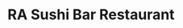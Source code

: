 ---
layout: place
title: RA Sushi Bar Restaurant
permalink: /arizona/scottsdale/ra-sushi-bar-restaurant.html
stateAbbr: AZ
stateName: Arizona
cityName: Scottsdale
seo:
  type: restaurant
  links: null
place_id: ChIJ3-SHecALK4cRss2rrDHpdwU
photos:
  - name: >-
      places/ChIJ3-SHecALK4cRss2rrDHpdwU/photos/AeeoHcJbibL-vyDTPrfLp0XmyyUUkZCIWTkjnYtshMM5kYJlqlxIn8169mdmAvPdqLYgy2ObLWbG_VYP1CgiPFT7CkBzg-yjLxRjjyKMjtcG3uRYFOxhTVUO-hl42cO2N-ESHPZuAi7QF4TAvC6LFD1cyuv5o4zC4fxWB3E1uhJ5KAmMuIuDNeD5XDztZYeqVQMM_uRsxii3lVRPXJfWKI57A1BzKINWsUkebJm4zNj4go73ZwPgtX4AeHDCUIS_wXh0WTd3gOZx5bl2tiPvFjnCIPcytB6wJHlrDQLh6u4xbH6Ujg
    widthPx: 3008
    heightPx: 2000
    authorAttributions:
      - displayName: RA Sushi Bar Restaurant
        uri: https://maps.google.com/maps/contrib/104606349921789790552
        photoUri: >-
          https://lh3.googleusercontent.com/a-/ALV-UjUi_pDQfqwIbbq-LAHZK585p9V5qq6gtOK780TrbXfG7ai2RqNU=s100-p-k-no-mo
    flagContentUri: >-
      https://www.google.com/local/imagery/report/?cb_client=maps_api_places.places_api&image_key=!1e10!2sAF1QipNV-whiyBj134p1jPYFi8fEMfe_LIcXwtvZEBYJ&hl=en-US
    googleMapsUri: >-
      https://www.google.com/maps/place//data=!3m4!1e2!3m2!1sAF1QipNV-whiyBj134p1jPYFi8fEMfe_LIcXwtvZEBYJ!2e10!4m2!3m1!1s0x872b0bc07987e4df:0x577e931acabcdb2
  - name: >-
      places/ChIJ3-SHecALK4cRss2rrDHpdwU/photos/AeeoHcKCvQwqUMXhDColyivhanTmrGbCiv8D6W6bvihGXTiv2A1EFrYjul0Ruv2TT0i6ex1PwLcrmy4d08_kUUwjPkiRqh1Qe_AU4AJlDEUHJ1eW5eaoDuSuRDbD6_1qB8V22IVUAX9CrsfduA7N1xlDRX6eX1ndcnnZm-tfgAQkZdWSyPL9E5SI7exjHOPXrQhONfokpdaSbVkcFZF2cZJgEw8VWd6K6jYKC56_KGqh6HMkiAwDeeBkBkiD-1woi8uNw2qTPtnEzVorqig7nS-Xi24NGOgSa04FvmQGL7GXdzIuHg
    widthPx: 2560
    heightPx: 1440
    authorAttributions:
      - displayName: RA Sushi Bar Restaurant
        uri: https://maps.google.com/maps/contrib/104606349921789790552
        photoUri: >-
          https://lh3.googleusercontent.com/a-/ALV-UjUi_pDQfqwIbbq-LAHZK585p9V5qq6gtOK780TrbXfG7ai2RqNU=s100-p-k-no-mo
    flagContentUri: >-
      https://www.google.com/local/imagery/report/?cb_client=maps_api_places.places_api&image_key=!1e10!2sAF1QipOluY5G5Vz_u6yEO5eiD-JVqW5uB5eAMl3ux8oc&hl=en-US
    googleMapsUri: >-
      https://www.google.com/maps/place//data=!3m4!1e2!3m2!1sAF1QipOluY5G5Vz_u6yEO5eiD-JVqW5uB5eAMl3ux8oc!2e10!4m2!3m1!1s0x872b0bc07987e4df:0x577e931acabcdb2
  - name: >-
      places/ChIJ3-SHecALK4cRss2rrDHpdwU/photos/AeeoHcKFp-uVPPe2F-dj3SAFcqOJ-fW3jARjC0CSiA2L7ZlekPUDI1uEg_NIUfxQCijlsKg1iyRr8wMM9mGptIGds-oOWZb36H6iYnkXb5r7Pj5oikskFZn-uObAV7Nybz6SRIlK3ToA4G6hoomj_iq9bknmxS_YRocRZoATbYTXNrTyXiLh-WtpxwJdYfdgRYoSU4QMe9X_W9cRWjmr3qhKsVMeRpTp5QHrSAp36420t-GsEuptQyfqYOjwygupxI16-r9G8V68bvnJNlCzQuCZ4sq3Y3raSDqh3xyI4Vhd2w4vn3QK7WluTzX2rr_VW-xWQIXqtAuAl--lRZXnIPoFo8IX0YcoXNJMmWyNQ_EArWM2xSQOJ2oD83nxam9KaNOkXZJcDGidwuyXELGdg0HuWSD2nhkPBJ8hLTmCbNsxbrjJQL0
    widthPx: 3987
    heightPx: 2169
    authorAttributions:
      - displayName: Angela Bingaman
        uri: https://maps.google.com/maps/contrib/106203840603961089601
        photoUri: >-
          https://lh3.googleusercontent.com/a-/ALV-UjXqoev4YKlg-epK6lVojcFOlcpJJr6ai-N_hdVB-8OdgMkwTTOe=s100-p-k-no-mo
    flagContentUri: >-
      https://www.google.com/local/imagery/report/?cb_client=maps_api_places.places_api&image_key=!1e10!2sCIHM0ogKEICAgID2jIXLygE&hl=en-US
    googleMapsUri: >-
      https://www.google.com/maps/place//data=!3m4!1e2!3m2!1sCIHM0ogKEICAgID2jIXLygE!2e10!4m2!3m1!1s0x872b0bc07987e4df:0x577e931acabcdb2
  - name: >-
      places/ChIJ3-SHecALK4cRss2rrDHpdwU/photos/AeeoHcKS7wSZ1TdMVrA1qHzcXgy3dDsXbd3friai1zK_ftq_6UETwJrOrNgoITidMXRWxzK_8VfEWUJEqt3QsLTe3SM0pFxmp8mgUwB5aYuaBWeuSty_8bN_jlkpBJHq2DK3EykbGaP7xkoZHHY9Gl4nSXAL1um32rxYL6X0unB4deB07sJgL_95LWolkTubLkaOHZywfXVc9XTejBEtbF-JI2i1DhJ4hHkdvv9rKEMXjcUOyX_cKrsyJ8kIYnVupeHqvuCUrf5qqDCU9u1xRs47Ts3M_KMzRDfjt56V7_cm3ykbtP6hih3PbzM9LXQj21diBLOyFj7leV6OUWT7WrejscT4e667A6bf9-ETlBqeO9asNsm7ox_6nK5zU_gPyFqL28DJlfTr0CYA5U6ywJ3enb2g_2vIlDv-D87yH5d_pwkk2vKX
    widthPx: 3024
    heightPx: 4032
    authorAttributions:
      - displayName: Escritora. MÓNICA SALMÓN
        uri: https://maps.google.com/maps/contrib/116681224134826075781
        photoUri: >-
          https://lh3.googleusercontent.com/a-/ALV-UjVevAmHIwux7Jw6jxnpGJc82ycp48IEN53MIaVKW4gr-bKxVY7zXw=s100-p-k-no-mo
    flagContentUri: >-
      https://www.google.com/local/imagery/report/?cb_client=maps_api_places.places_api&image_key=!1e10!2sCIHM0ogKEICAgIDnrrmp_wE&hl=en-US
    googleMapsUri: >-
      https://www.google.com/maps/place//data=!3m4!1e2!3m2!1sCIHM0ogKEICAgIDnrrmp_wE!2e10!4m2!3m1!1s0x872b0bc07987e4df:0x577e931acabcdb2
  - name: >-
      places/ChIJ3-SHecALK4cRss2rrDHpdwU/photos/AeeoHcLEevunAFIGFpZ8MBgdAWxs2msnpTBI9mYHYdCESImDZlFWeDxCXDDQ3YCgvnV7VmUWcm-PDvLQlJCyn0qyufzI1vdKlI_9tzMGlhqNm8475e101d0tDNnV5EfgPs4wlIsWdY4s1yLclmJ6dcZDWKNkybmsxZMqAWIjs1b1PabhNJ6TyE39S3ulg7ZQ1MTX46QShaMyX0hVYVGAbJ3zLxOJfuCuML2pWTDQhoCoxFOS6sfOscd5nFtpmfyqJ1PHO1nIj5QSKQWs1cLvwmZ2ek4wxx17uFaYIIcke1oUp9noXhzhTaI4u-sa2S0gI0VYrmI6VE1BQCeqhFSoEkvArA2wOHcpPJmsc_jw8xuge4UBhIDWAoddscpkvLYuIkKYSjJqIFbFhc7sSrcvYn9sYOR-N8hvuPCo7-A_8voJNhoGww
    widthPx: 3600
    heightPx: 4800
    authorAttributions:
      - displayName: Stefani Hathaway
        uri: https://maps.google.com/maps/contrib/111411933605090826209
        photoUri: >-
          https://lh3.googleusercontent.com/a-/ALV-UjWQDoBP7o41Uo8aBgsEc1ryEAhu6QctqHM9xJdCC7LPUWxQmBSjVw=s100-p-k-no-mo
    flagContentUri: >-
      https://www.google.com/local/imagery/report/?cb_client=maps_api_places.places_api&image_key=!1e10!2sCIHM0ogKEICAgIC_14a6Eg&hl=en-US
    googleMapsUri: >-
      https://www.google.com/maps/place//data=!3m4!1e2!3m2!1sCIHM0ogKEICAgIC_14a6Eg!2e10!4m2!3m1!1s0x872b0bc07987e4df:0x577e931acabcdb2
  - name: >-
      places/ChIJ3-SHecALK4cRss2rrDHpdwU/photos/AeeoHcL3v2efyhGFc-xJTHxk5HHmM9Oxe9iDLpacPzfx1xSQkwQBm4UGtC9Kjh8-SdYFZSGGrd32Oi60WSlE8vFXWxwAhpBRzOqIF_iJ--fXHE6sgTE7KVZcgDsxXBCU_UmRKbfrmoBBhkgfZP1bK4525IodY8dHyBLjHsx2sNoaeqqaHcDeYL3vmjqm0GON69l42jQnEH49qseBqZIVbesSWsfC-sx5tnCBV4DwSd7r-TeAJCCZctvtAKrJQ2hoCDLHEur5ntPKSx-WM21Qf6HG4P5N3eGm9MqfuK5eJ9pyqIGfYOj5SQBF4Qq3GyklCnC-Q3HP6jC9Z_EbhlUVIQ8fSBRGz7qyX--2PoCrBOj72-lnr-6fJNYFlgMPVQ-dKRIUWO1fX0OBr3P19rIWWsovhIjHMFdoBsHhXJC0T1E79MaP3lm_vxDqB1ScqHrsSA
    widthPx: 3072
    heightPx: 4080
    authorAttributions:
      - displayName: Nick Protz
        uri: https://maps.google.com/maps/contrib/111887739710707820969
        photoUri: >-
          https://lh3.googleusercontent.com/a-/ALV-UjW2MLS4DNE-QxE9OHUOelGbkexziRDmzX_ZR5twQq8VDv03N4lQYA=s100-p-k-no-mo
    flagContentUri: >-
      https://www.google.com/local/imagery/report/?cb_client=maps_api_places.places_api&image_key=!1e10!2sCIABIhAA3jU3PSXmXGe4dOMABGlN&hl=en-US
    googleMapsUri: >-
      https://www.google.com/maps/place//data=!3m4!1e2!3m2!1sCIABIhAA3jU3PSXmXGe4dOMABGlN!2e10!4m2!3m1!1s0x872b0bc07987e4df:0x577e931acabcdb2
  - name: >-
      places/ChIJ3-SHecALK4cRss2rrDHpdwU/photos/AeeoHcKelGBxyQgiQUNRP-9mM5jFwuRHij0QYcVP8Uwh5IwKrGyQDAc1Chr_ifNS8x6vCJSWIM9wV3yVVmeO2jpGoxYsGggsFAMCkRVF0ZCh5C1lPFub8hXfqwRsxeYvP_bDeeLxBTgN8kG5cshAlcJZPkV-H_0J4c9rCVrsYKDTqGqiG5zWYPOqJUOMsOh8g6q9uwzKXZGUJy6k1QjLTyDiwMtwYGYqwsW95bE4TEfFB974fFBvBpWQq5tl4f4Ptp7C2ICYTRmQPZkyaHBxDz6aPvfGnt7QQ2CXu-62NEp38MzkTB_JJemnEjOuhRNBha3oKS54dkmjXaH4mDiQTvvd7cK4nDZUDRlDsHc6b_xLLOguL6r8-oJoSON1XWKGdCRL67ZVkecf5tr454C6ibJG-65KNl2zLCZXBnTw2CTCf_3fug
    widthPx: 2749
    heightPx: 2496
    authorAttributions:
      - displayName: Dana Rae
        uri: https://maps.google.com/maps/contrib/116929597839244793300
        photoUri: >-
          https://lh3.googleusercontent.com/a-/ALV-UjVqh6RZ3dBLwVu-twPR9TK_MZW-RjsVhfIzzfDSEONuE74pe6MYsw=s100-p-k-no-mo
    flagContentUri: >-
      https://www.google.com/local/imagery/report/?cb_client=maps_api_places.places_api&image_key=!1e10!2sCIHM0ogKEICAgICBl_Czaw&hl=en-US
    googleMapsUri: >-
      https://www.google.com/maps/place//data=!3m4!1e2!3m2!1sCIHM0ogKEICAgICBl_Czaw!2e10!4m2!3m1!1s0x872b0bc07987e4df:0x577e931acabcdb2
  - name: >-
      places/ChIJ3-SHecALK4cRss2rrDHpdwU/photos/AeeoHcI1bO8h8JB1BsLzKMJlk22svnnOrgMI2RqOGhEMd6RO4E57KaVTKR-L-WbovsTd7PAiExKS1BoMm0k3GKf7mj7-0H-riN-qLFtI-T5wsjpJpLhbqZMBXZzQHbp3yLdcvToOh3A1smDJDrDguNQAL63w7ZBphEMGdmF3gCX_cbRzdL3dkA1-oSNbT__t9ui8oo5GOnn0CLZ9MZlON2HnpD9-iNtLShCsiorsQIjvRSeIzDjYAJoihLlQ0RJNy117ET7ejpT_g_UBN4n-ljoFe2rNocN7Reu0LDPXHzpc0_RiIA
    widthPx: 1080
    heightPx: 1350
    authorAttributions:
      - displayName: RA Sushi Bar Restaurant
        uri: https://maps.google.com/maps/contrib/104606349921789790552
        photoUri: >-
          https://lh3.googleusercontent.com/a-/ALV-UjUi_pDQfqwIbbq-LAHZK585p9V5qq6gtOK780TrbXfG7ai2RqNU=s100-p-k-no-mo
    flagContentUri: >-
      https://www.google.com/local/imagery/report/?cb_client=maps_api_places.places_api&image_key=!1e10!2sAF1QipOWyEnElilMwhOe7qtPOZem1F0euVvsUKYs5XQS&hl=en-US
    googleMapsUri: >-
      https://www.google.com/maps/place//data=!3m4!1e2!3m2!1sAF1QipOWyEnElilMwhOe7qtPOZem1F0euVvsUKYs5XQS!2e10!4m2!3m1!1s0x872b0bc07987e4df:0x577e931acabcdb2
  - name: >-
      places/ChIJ3-SHecALK4cRss2rrDHpdwU/photos/AeeoHcLXzVoH66YVu3rCSdqBFiMD2RTrDjwWEWpoIJXJDApwwOFk1nbHgQVVJPnG5zmmj6_IDeVm3c3Z5fbX8AIIocN2kHv9O9c3noSXefmeegfnfw_Hhn1mTQNwvaHhMDI9xiY-2FBlH7rFPEBU7MS9vky5U02doiZmR7SV_k6UA-MhlrKv221KlGHjdTAtCbL_b1N4cEyf_6QlbKjxCk7Rq7KHICTGRx12qZgeIfhXrVpn5ypo6V8ydST_miOnD1qAtco244OPm9TI_TGNwKJvT3H0DX6779vk8RI5k6Tl818WLjN6szye7RlE2QTyfFOt5RPFJ5YHAyMnZL3Na1aq3Ve8yIuC7qIbfTxJkjYzoiswF7berHwV6iYlOBiMYSZ6AnFzn0mcAgnM4zeLWoV7B5l7ZMBc0UkHvLoPZTjI6Qz7Nr5b
    widthPx: 3000
    heightPx: 4000
    authorAttributions:
      - displayName: Ub2bsoB 1
        uri: https://maps.google.com/maps/contrib/105179076691066741310
        photoUri: >-
          https://lh3.googleusercontent.com/a-/ALV-UjWyvbgf1x38isDh2voSq2L-Ed6NBBBoTGVd-afRVmGYwgz8yvMHpg=s100-p-k-no-mo
    flagContentUri: >-
      https://www.google.com/local/imagery/report/?cb_client=maps_api_places.places_api&image_key=!1e10!2sCIHM0ogKEICAgICxiuWD-wE&hl=en-US
    googleMapsUri: >-
      https://www.google.com/maps/place//data=!3m4!1e2!3m2!1sCIHM0ogKEICAgICxiuWD-wE!2e10!4m2!3m1!1s0x872b0bc07987e4df:0x577e931acabcdb2
  - name: >-
      places/ChIJ3-SHecALK4cRss2rrDHpdwU/photos/AeeoHcKDsSVSGvFrzmTpDqEKCDGys-j_M9Fh27ce8CkUBU1kUr-bxjiiCgSdUE7ceTNwQ2gHvgQEDGGVhbRlSfLwdNBz0CzzObiH4hU29sBHUHgWvl7yQoYDnbB6s-gzJfnnGFh_jcg-YUTlJn9kDKKn64xPp8t3jhERVnQvd8BJnnedOrG8sNHm2QX5iyyJuWZVi-8XJz5sMCIQdyM6cCIiulWJOVtc77zKJoKBZf7pPU3NVBO6PHYUOAo8MsMZxm17bsyL1-EHuZge3iJlYQ5B-kHBXb34NDN5fJb8teTEihofE5QLxjRf9oDLGtt-8WRYbY6g1kaUqwXYi3pq0ZKSXeu6dk4pjgd-zBT2XVRAaubgOWhIqzwsLt82WpXYtoPwPbv7SbyW1sfsl2vWQo4NBQtGLrxOQoTSsxSJ6h573wrkYqtg
    widthPx: 4032
    heightPx: 2268
    authorAttributions:
      - displayName: Kyle Johnson
        uri: https://maps.google.com/maps/contrib/113200679220104667878
        photoUri: >-
          https://lh3.googleusercontent.com/a-/ALV-UjXvuiQ4U2dpDSZiQ7ceckYz7UQK4h9-4hBx3XXXlrr-BIe1CoO83A=s100-p-k-no-mo
    flagContentUri: >-
      https://www.google.com/local/imagery/report/?cb_client=maps_api_places.places_api&image_key=!1e10!2sCIHM0ogKEICAgIDZ0aC1wwE&hl=en-US
    googleMapsUri: >-
      https://www.google.com/maps/place//data=!3m4!1e2!3m2!1sCIHM0ogKEICAgIDZ0aC1wwE!2e10!4m2!3m1!1s0x872b0bc07987e4df:0x577e931acabcdb2
address: 3815 N Scottsdale Rd, Scottsdale, AZ 85251, USA
street: 3815 N Scottsdale Rd
city: Scottsdale
state: AZ
zip: '85251'
country: USA
neighborhood: South Scottsdale
latitude: '33.492007'
longitude: '-111.925886'
accessibility_options:
  wheelchairAccessibleParking: true
  wheelchairAccessibleEntrance: true
  wheelchairAccessibleRestroom: true
  wheelchairAccessibleSeating: true
business_status: OPERATIONAL
name: RA Sushi Bar Restaurant
google_maps_links:
  directionsUri: >-
    https://www.google.com/maps/dir//''/data=!4m7!4m6!1m1!4e2!1m2!1m1!1s0x872b0bc07987e4df:0x577e931acabcdb2!3e0
  placeUri: https://maps.google.com/?cid=394039891977817522
  writeAReviewUri: >-
    https://www.google.com/maps/place//data=!4m3!3m2!1s0x872b0bc07987e4df:0x577e931acabcdb2!12e1
  reviewsUri: >-
    https://www.google.com/maps/place//data=!4m4!3m3!1s0x872b0bc07987e4df:0x577e931acabcdb2!9m1!1b1
  photosUri: >-
    https://www.google.com/maps/place//data=!4m3!3m2!1s0x872b0bc07987e4df:0x577e931acabcdb2!10e5
primary_type: Sushi Restaurant
opening_hours:
  regular: null
  current: null
secondary_opening_hours:
  regular:
    weekdayDescriptions: null
    type: null
  current:
    weekdayDescriptions: null
    type: null
phone: null
price_level: null
price_range: null
rating: null
rating_count: 0
website: null
description: >-
  Discover RA Sushi Bar Restaurant in Scottsdale, Arizona$$$Nestled in the
  vibrant city of Scottsdale, Arizona, RA Sushi Bar Restaurant stands out as a
  popular spot for fresh sushi and creative Japanese cuisine. This lively eatery
  features inventive cocktails and signature rolls that blend traditional
  flavors with modern twists, making it a go-to choice for those seeking
  top-rated sushi experiences in the area. With its welcoming atmosphere and
  regular happy hours, it's an ideal destination for casual dinners or group
  outings, enhanced by accessible features like wheelchair-friendly parking and
  entrances. Whether you're exploring sushi restaurants near you or looking for
  Japanese places that offer a fun vibe, this location delivers a memorable
  dining experience that combines quality ingredients with a energetic setting.
generative_summary: >-
  Discover RA Sushi Bar Restaurant in Scottsdale, Arizona$$$Nestled in the
  vibrant city of Scottsdale, Arizona, RA Sushi Bar Restaurant stands out as a
  popular spot for fresh sushi and creative Japanese cuisine. This lively eatery
  features inventive cocktails and signature rolls that blend traditional
  flavors with modern twists, making it a go-to choice for those seeking
  top-rated sushi experiences in the area. With its welcoming atmosphere and
  regular happy hours, it's an ideal destination for casual dinners or group
  outings, enhanced by accessible features like wheelchair-friendly parking and
  entrances. Whether you're exploring sushi restaurants near you or looking for
  Japanese places that offer a fun vibe, this location delivers a memorable
  dining experience that combines quality ingredients with a energetic setting.
generative_disclosure: Summarized by AI using the Grok-3-Mini model.
reviews: null
review_summary: >-
  What Customers Are Saying About RA Sushi$$$Folks often rave about the fresh
  and flavorful sushi options at this spot, highlighting how the creative rolls
  and drinks keep things exciting without overwhelming the palate. Many
  appreciate the laid-back vibe and attentive service that make it a solid pick
  for everything from quick bites to evening hangouts, though some mention waits
  during peak times as a minor downside. Overall, visitors enjoy the value
  during happy hours, with plenty of positive nods to the variety that caters to
  different tastes, including vegetarian choices. If you're on the hunt for
  reliable sushi close to you, this place generally scores well for its
  consistent quality and welcoming feel, encouraging repeat visits for those who
  love sushi. While not every experience is flawless, the general consensus
  leans towards satisfaction with the overall dining adventure.
review_disclosure: Summarized by AI using the Grok-3-Mini model.
parking_options: null
payment_options: null
allow_dogs: null
curbside_pickup: null
delivery: null
dine_in: null
good_for_children: null
good_for_groups: null
good_for_sports: null
live_music: null
menu_for_children: null
outdoor_seating: null
reservable: null
restroom: null
serves_beer: null
serves_breakfast: null
serves_brunch: null
serves_cocktails: null
serves_coffee: null
serves_dinner: null
serves_dessert: null
serves_lunch: null
serves_vegetarian_food: null
serves_wine: null
takeout: null
update_category: pro
places_description: null

---